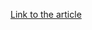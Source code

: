 [Link to the article](https://unit42.paloaltonetworks.com/hoaxcalls-mirai-target-legacy-symantec-web-gateways/)
